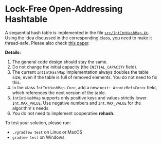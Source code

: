 # Lock-Free Open-Addressing Hashtable

A sequential hash table is implemented in the file [`src/IntIntHashMap.kt`](src/IntIntHashMap.kt).
Using the idea discussed in the corresponding class, you need to make it thread-safe.
Please also check [this paper](https://arxiv.org/pdf/cs/0303011.pdf).

**Details:**

1. The general code design should stay the same.
2. Do not change the initial capacity (the `INITIAL_CAPACITY` field).
3. The current `IntIntHashMap` implementation always doubles the table size, even if the table is full of removed elements. You do not need to fix this.
4. In the class `IntIntHashMap.Core`, add a new `next: AtomicRef<Core>` field, which references the next version of the table.
5. `IntIntHashMap` supports only positive keys and values strictly lower `Int.MAX_VALUE`. Use negative numbers and `Int.MAX_VALUE` for the algorithm's needs.
6. You do not need to implement cooperative **rehash**.


To test your solution, please run:

* `./gradlew test` on Linux or MacOS
* `gradlew test` on Windows